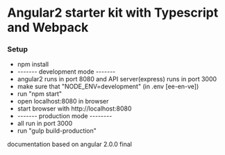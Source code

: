 # Angular2 starter kit with Typescript and Webpack

### Setup

- npm install  
- ------- development mode -------
- angular2 runs in port 8080 and API server(express) runs in port 3000
- make sure that "NODE_ENV=development" (in .env [ee-en-ve])
- run "npm start"
- open localhost:8080 in browser
- start browser with http://localhost:8080  
- ------- production mode --------
- all run in port 3000
- run "gulp build-production"

documentation based on angular 2.0.0 final
